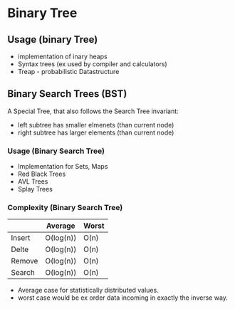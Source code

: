 ﻿# Binary Tree

## Usage (binary Tree)
- implementation of inary heaps
- Syntax trees (ex used by compiler and calculators)
- Treap - probabilistic Datastructure

## Binary Search Trees (BST)
A Special Tree, that also follows the Search Tree invariant:
- left subtree has smaller elmenets (than current node)
- right subtree has larger elements (than current node)

### Usage (Binary Search Tree)
- Implementation for Sets, Maps
- Red Black Trees
- AVL Trees
- Splay Trees

### Complexity (Binary Search Tree)
|  | Average | Worst |
|---|---|---|
| Insert | O(log(n)) | O(n) |
| Delte | O(log(n)) | O(n) |
| Remove | O(log(n)) | O(n) |
| Search | O(log(n)) | O(n) |

- Average case for statistically distributed values.
- worst case would be ex order data incoming in exactly the inverse way.
